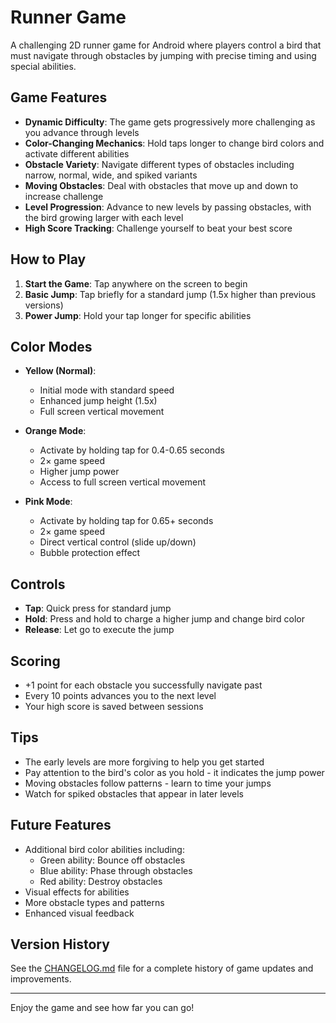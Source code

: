 # Runner Game

A challenging 2D runner game for Android where players control a bird that must navigate through obstacles by jumping with precise timing and using special abilities.

## Game Features

- **Dynamic Difficulty**: The game gets progressively more challenging as you advance through levels
- **Color-Changing Mechanics**: Hold taps longer to change bird colors and activate different abilities
- **Obstacle Variety**: Navigate different types of obstacles including narrow, normal, wide, and spiked variants
- **Moving Obstacles**: Deal with obstacles that move up and down to increase challenge
- **Level Progression**: Advance to new levels by passing obstacles, with the bird growing larger with each level
- **High Score Tracking**: Challenge yourself to beat your best score

## How to Play

1. **Start the Game**: Tap anywhere on the screen to begin
2. **Basic Jump**: Tap briefly for a standard jump (1.5x higher than previous versions)
3. **Power Jump**: Hold your tap longer for specific abilities

## Color Modes

- **Yellow (Normal)**: 
  - Initial mode with standard speed
  - Enhanced jump height (1.5x)
  - Full screen vertical movement

- **Orange Mode**: 
  - Activate by holding tap for 0.4-0.65 seconds
  - 2× game speed
  - Higher jump power
  - Access to full screen vertical movement

- **Pink Mode**:
  - Activate by holding tap for 0.65+ seconds
  - 2× game speed
  - Direct vertical control (slide up/down)
  - Bubble protection effect

## Controls

- **Tap**: Quick press for standard jump
- **Hold**: Press and hold to charge a higher jump and change bird color
- **Release**: Let go to execute the jump

## Scoring

- +1 point for each obstacle you successfully navigate past
- Every 10 points advances you to the next level
- Your high score is saved between sessions

## Tips

- The early levels are more forgiving to help you get started
- Pay attention to the bird's color as you hold - it indicates the jump power
- Moving obstacles follow patterns - learn to time your jumps
- Watch for spiked obstacles that appear in later levels

## Future Features

- Additional bird color abilities including:
  - Green ability: Bounce off obstacles
  - Blue ability: Phase through obstacles
  - Red ability: Destroy obstacles
- Visual effects for abilities
- More obstacle types and patterns
- Enhanced visual feedback

## Version History

See the [CHANGELOG.md](CHANGELOG.md) file for a complete history of game updates and improvements.

---

Enjoy the game and see how far you can go! 